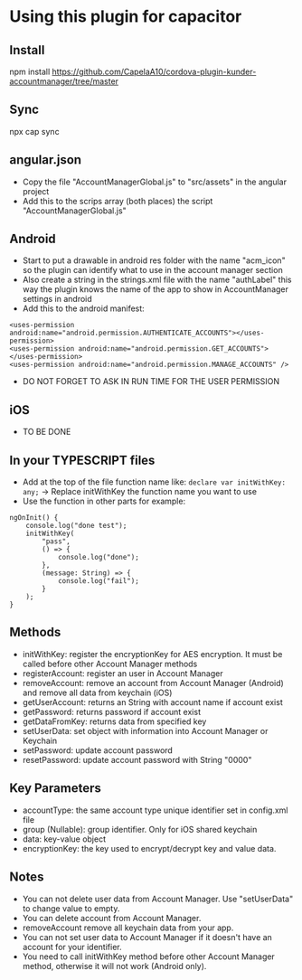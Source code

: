 # Using this plugin for capacitor

## Install
npm install https://github.com/CapelaA10/cordova-plugin-kunder-accountmanager/tree/master 

## Sync
npx cap sync

## angular.json
- Copy the file "AccountManagerGlobal.js" to "src/assets" in the angular project
- Add this to the scrips array (both places) the script "AccountManagerGlobal.js"

## Android

- Start to put a drawable in android res folder with the name "acm_icon" so the plugin can identify what to use in the account manager section
- Also create a string in the strings.xml file with the name "authLabel" this way the plugin knows the name of the app to show in AccountManager settings in android
- Add this to the android manifest:

```    
<uses-permission android:name="android.permission.AUTHENTICATE_ACCOUNTS"></uses-permission>
<uses-permission android:name="android.permission.GET_ACCOUNTS"></uses-permission>
<uses-permission android:name="android.permission.MANAGE_ACCOUNTS" />
```

- DO NOT FORGET TO ASK IN RUN TIME FOR THE USER PERMISSION

## iOS
- TO BE DONE 

## In your TYPESCRIPT files
- Add at the top of the file function name like:
```declare var initWithKey: any;``` -> Replace initWithKey the function name you want to use 
- Use the function in other parts for example:
```
ngOnInit() {
    console.log("done test");
    initWithKey(
        "pass",
        () => {
            console.log("done");
        },
        (message: String) => {
            console.log("fail");
        }
    );
}
```


## Methods

- initWithKey: register the encryptionKey for AES encryption. It must be called before other Account Manager methods
- registerAccount: register an user in Account Manager
- removeAccount: remove an account from Account Manager (Android) and remove all data from keychain (iOS)
- getUserAccount: returns an String with account name if account exist
- getPassword: returns password if account exist
- getDataFromKey: returns data from specified key
- setUserData: set object with information into Account Manager or Keychain
- setPassword: update account password
- resetPassword: update account password with String "0000"

## Key Parameters

- accountType: the same account type unique identifier set in config.xml file
- group (Nullable): group identifier. Only for iOS shared keychain
- data: key-value object
- encryptionKey: the key used to encrypt/decrypt key and value data. 

## Notes

- You can not delete user data from Account Manager. Use "setUserData" to change value to empty.
- You can delete account from Account Manager.
- removeAccount remove all keychain data from your app.
- You can not set user data to Account Manager if it doesn't have an account for your identifier.
- You need to call initWithKey method before other Account Manager method, otherwise it will not work (Android only).

